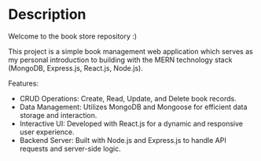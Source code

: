 # Description

Welcome to the book store repository :) 

This project is a simple book management web application which serves as my personal introduction to building with the MERN technology stack (MongoDB, Express.js, React.js, Node.js).

Features:
- CRUD Operations: Create, Read, Update, and Delete book records.
- Data Management: Utilizes MongoDB and Mongoose for efficient data storage and interaction.
- Interactive UI: Developed with React.js for a dynamic and responsive user experience.
- Backend Server: Built with Node.js and Express.js to handle API requests and server-side logic.

